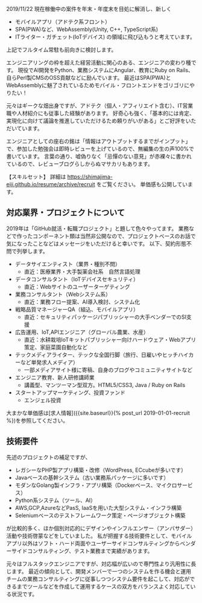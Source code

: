 2019/11/22
現在稼働中の案件を年末・年度末を目処に解消し、新しく
- モバイルアプリ（アドテク系フロント）
- SPA(PWA)など、WebAssembly(Unity, C++, TypeScript系)
- ITライター・ガチェット(IoTデバイス)
の領域に飛び込もうと考えています。

上記でフルタイム常駐も前向きに検討します。

エンジニアリングの枠を超えた経営活動に関心のある、エンジニアの変わり種です。
現役でAI開発をPython、業務システムにAngular、教育にRuby on Rails、自らPerl製CMSのOSS貢献などに励んでいます。
最近はSPA(PWA)とWebAssemblyに魅了されているためモバイル・フロントエンドをゴリゴリにやりたい！

元々はギークな畑出身ですが、アドテク（個人・アフィリエイト含む）、IT営業職や人材紹介にも従事した経験があります。
好奇心も強く、「基本的には肯定、実現化に向けて議論を推進していただけるため頼りがいがある」とご好評をいただいています。

エンジニアとしての座右の銘は「情報はアウトプットするまでがインプット」で、参加した勉強会は即時レビューを上げているので、無編集の生の声100%で書いています。
言葉の通り、嘘偽りなく「忌憚のない意見」が赤裸々に書かれているので、レビューブログらしからぬマサカリもあります。

【スキルセット】
詳細は https://shimajima-eiji.github.io/resume/archive/recruit をご覧ください。
単価感も公開しています。

## 対応業界・プロジェクトについて
2019年は「GitHub就活・転職プロジェクト」と題して色々やってます。
業務などで作ったコンポーネント類は当然非公開なので、プロジェクトベースのお話で気になったことなどはメッセージをいただけると幸いです。
以下、契約形態不問で列挙します。

- データサイエンティスト（業界・種別不問）
  - 直近：医療業界・大手製薬会社系　自然言語処理
- データコンサルタント（IoTデバイスセキュリティ）
  - 直近：Webサイトのユーザーターゲティング
- 業務コンサルタント（Webシステム系）
  - 直近：業務フロー提案、AI導入検討、システム化
- 戦略品質マネージャーQA（組込、モバイルアプリ）
  - 直近：セキュリティパッケージパブリッシャーの大手ベンダーでのSI支援
- 広告運用、IoT,APIエンジニア（グローバル農業、水産）
  - 直近：水耕栽培IoTキットパブリッシャー向けハードウェア・Webアプリ策定、家庭菜園自動化など
- テックメディアライター、テックな全国行脚（旅行、日雇いやヒッチハイカーなど単発求人メディア）
  - 一部メディアサイト様に寄稿、自身のブログやコミュニティサイトなど
- エンジニア教育、新人研修講師業
  - 講義型、マンツーマン型双方。HTML5/CSS3, Java / Ruby on Rails
- スタートアップマーケティング、投資ファンド
  - エンジェル投資

大まかな単価感は[求人情報]({{site.baseurl}}{% post_url 2019-01-01-recruit %})を参照してください。

## 技術要件
先述のプロジェクトの補足ですが、

- レガシーなPHP製アプリ構築・改修（WordPress, ECcubeが多いです）
- Javaベースの基幹システム（古い業務系パッケージに多いです）
- モダンなGolang製インフラ・アプリ構築（Dockerベース、マイクロサービス）
- Python系システム（ツール、AI）
- AWS,GCP,AzureなどPasS, IaaSを用いた大型システム・インフラ構築
- Seleniumベースのテストフレームワーク策定・ページオブジェクト構築

が比較的多く、ほか個別対応的にデザインやインフルエンサー（アンバサダー）活動や技術啓蒙などをしていました。
私が把握する技術要件として、モバイルアプリ以外はソフト・ハード両面やユーザーサイドコンサルティングからベンダーサイドコンサルティング、テスト業務まで実績があります。

元々はフルスタックエンジニアですが、対応幅が広いので専門性より汎用性に長じます。
最近の傾向として、開発メンバーで一つのシステムを作る機会と運用チームの業務コンサルティングに従事しつつシステム要件を起こして、対応ができるまでツールなどを作成して運用するケースの双方をバランスよく対応している状況です。
